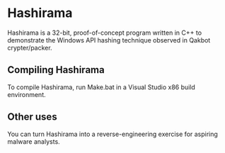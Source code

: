 # Hashirama
Hashirama is a 32-bit, proof-of-concept program written in C++ to demonstrate the Windows API hashing technique observed in Qakbot crypter/packer.

## Compiling Hashirama
To compile Hashirama, run Make.bat in a Visual Studio x86 build environment.

## Other uses
You can turn Hashirama into a reverse-engineering exercise for aspiring malware analysts.
